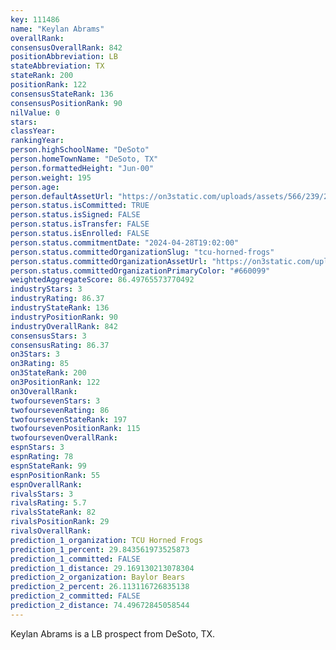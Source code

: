 ```yaml
---
key: 111486
name: "Keylan Abrams"
overallRank: 
consensusOverallRank: 842
positionAbbreviation: LB
stateAbbreviation: TX
stateRank: 200
positionRank: 122
consensusStateRank: 136
consensusPositionRank: 90
nilValue: 0
stars: 
classYear: 
rankingYear: 
person.highSchoolName: "DeSoto"
person.homeTownName: "DeSoto, TX"
person.formattedHeight: "Jun-00"
person.weight: 195
person.age: 
person.defaultAssetUrl: "https://on3static.com/uploads/assets/566/239/239566.png"
person.status.isCommitted: TRUE
person.status.isSigned: FALSE
person.status.isTransfer: FALSE
person.status.isEnrolled: FALSE
person.status.commitmentDate: "2024-04-28T19:02:00"
person.status.committedOrganizationSlug: "tcu-horned-frogs"
person.status.committedOrganizationAssetUrl: "https://on3static.com/uploads/assets/773/214/214773.svg"
person.status.committedOrganizationPrimaryColor: "#660099"
weightedAggregateScore: 86.49765573770492
industryStars: 3
industryRating: 86.37
industryStateRank: 136
industryPositionRank: 90
industryOverallRank: 842
consensusStars: 3
consensusRating: 86.37
on3Stars: 3
on3Rating: 85
on3StateRank: 200
on3PositionRank: 122
on3OverallRank: 
twofoursevenStars: 3
twofoursevenRating: 86
twofoursevenStateRank: 197
twofoursevenPositionRank: 115
twofoursevenOverallRank: 
espnStars: 3
espnRating: 78
espnStateRank: 99
espnPositionRank: 55
espnOverallRank: 
rivalsStars: 3
rivalsRating: 5.7
rivalsStateRank: 82
rivalsPositionRank: 29
rivalsOverallRank: 
prediction_1_organization: TCU Horned Frogs
prediction_1_percent: 29.843561973525873
prediction_1_committed: FALSE
prediction_1_distance: 29.169130213078304
prediction_2_organization: Baylor Bears
prediction_2_percent: 26.113116726835138
prediction_2_committed: FALSE
prediction_2_distance: 74.49672845058544
---
```

Keylan Abrams is a LB prospect from DeSoto, TX.